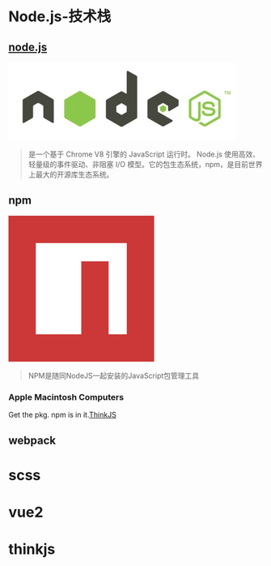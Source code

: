 # Node.js-技术栈

## <a href="https://nodejs.org" target="_blank">node.js</a>

![](/static/images/nodejs_logo.jpg)

> 是一个基于 Chrome V8 引擎的 JavaScript 运行时。 Node.js 使用高效、轻量级的事件驱动、非阻塞 I/O 模型。它的包生态系统，npm，是目前世界上最大的开源库生态系统。

## npm

![](/static/images/npm_logo.png)

> NPM是随同NodeJS一起安装的JavaScript包管理工具

### Apple Macintosh Computers

Get the pkg. npm is in it.[ThinkJS](http://www.thinkjs.org)

## webpack

# scss

# vue2

# thinkjs